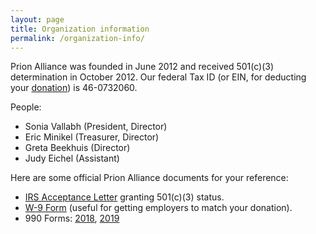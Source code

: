 ```yaml
---
layout: page
title: Organization information
permalink: /organization-info/
---
```


Prion Alliance was founded in June 2012 and received 501(c)(3) determination in October 2012. Our federal Tax ID (or EIN, for deducting your [donation](/donate/)) is 46-0732060.

People:

+ Sonia Vallabh (President, Director)
+ Eric Minikel (Treasurer, Director)
+ Greta Beekhuis (Director)
+ Judy Eichel (Assistant)

Here are some official Prion Alliance documents for your reference:

+ [IRS Acceptance Letter](/media/2019/03/PrionAlliance_IRS_501c3_Status_Letter_2012-10-23.pdf) granting 501(c)(3) status.
+ [W-9 Form](/media/2019/03/PrionAlliance_W-9_Form.pdf) (useful for getting employers to match your donation).
+ 990 Forms: [2018](/media/2019/03/PrionAlliance_IRS_Form990_2018.pdf), [2019](/media/2020/02/PrionAlliance_IRS_Form990_2019.pdf)

